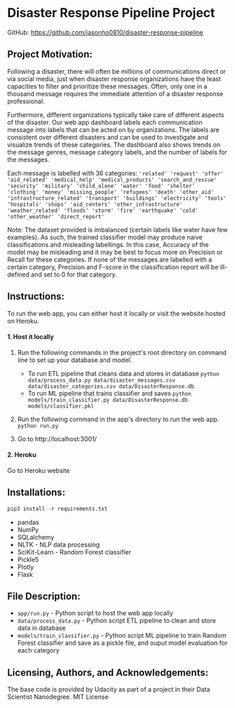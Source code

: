 # Disaster Response Pipeline Project
GitHub: https://github.com/jasonho0810/disaster-response-pipeline

## Project Motivation:
Following a disaster, there will often be millions of communications direct or via social media, just when disaster response organizations have the least capacities to filter and prioritize these messages. Often, only one in a thousand message requires the immediate attention of a disaster response professional.

Furthermore, different organizations typically take care of different aspects of the disaster. Our web app dashboard labels each communication message into labels that can be acted on by organizations. The labels are consistent over different disasters and can be used to investigate and visualize trends of these categories. The dashboard also shows trends on the message genres, message category labels, and the number of labels for the messages. 

Each message is labelled with 36 categories:
`'related' 'request' 'offer' 'aid_related' 'medical_help' 'medical_products' 'search_and_rescue' 'security' 'military' 'child_alone' 'water' 'food' 'shelter' 'clothing' 'money' 'missing_people' 'refugees' 'death' 'other_aid' 'infrastructure_related' 'transport' 'buildings' 'electricity' 'tools' 'hospitals' 'shops' 'aid_centers' 'other_infrastructure' 'weather_related' 'floods' 'storm' 'fire' 'earthquake' 'cold' 'other_weather' 'direct_report'`

Note: The dataset provided is imbalanced (certain labels like water have few examples). As such, the trained classifier model may produce naive classifications and misleading labellings. In this case, Accuracy of the model may be misleading and it may be best to focus more on Precision or Recall for these categories. If none of the messages are labelled with a certain category, Precision and F-score in the classification report will be ill-defined and set to 0 for that category.

## Instructions:
To run the web app, you can either host it locally or visit the website hosted on Heroku.
#### 1. Host it locally
1. Run the following commands in the project's root directory on command line to set up your database and model.

    - To run ETL pipeline that cleans data and stores in database
        `python data/process_data.py data/disaster_messages.csv data/disaster_categories.csv data/DisasterResponse.db`
    - To run ML pipeline that trains classifier and saves
        `python models/train_classifier.py data/DisasterResponse.db models/classifier.pkl`

2. Run the following command in the app's directory to run the web app.
    `python run.py`

3. Go to http://localhost:3001/

#### 2. Heroku
Go to Heroku website

## Installations:
```python
pip3 install -r requirements.txt
```
- pandas
- NumPy
- SQLalchemy
- NLTK - NLP data processing
- SciKit-Learn - Random Forest classifier
- Pickle5
- Plotly
- Flask

## File Description:
* `app/run.py` - Python script to host the web app locally
* `data/process_data.py` - Python script ETL pipeline to clean and store data in database
* `models/train_classifier.py` - Python script ML pipeline to train Random Forest classifier and save as a pickle file, and ouput model evaluation for each category

## Licensing, Authors, and Acknowledgements:
The base code is provided by Udacity as part of a project in their Data Scientist Nanodegree.
MIT License
